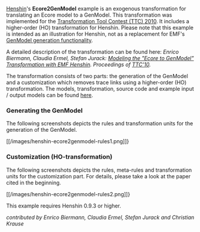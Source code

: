 [Henshin](Home "wikilink")\'s **Ecore2GenModel** example is an
exogenous transformation for translating an Ecore model to a GenModel.
This transformation was implemented for the [Transformation Tool Contest
(TTC) 2010](http://planet-research20.org/ttc2010). It includes a
higher-order (HO) transformation for Henshin. Please note that this
example is intended as an illustration for Henshin, not as a replacement
for EMF\'s [GenModel generation
functionality](https://eclipsesource.com/blogs/tutorials/emf-tutorial/).

A detailed description of the transformation can be found here: *Enrico
Biermann, Claudia Ermel, Stefan Jurack: [Modeling the \"Ecore to
GenModel\" Transformation with EMF
Henshin](https://core.ac.uk/download/pdf/11476089.pdf). Proceedings of
[TTC\'10](https://www.transformation-tool-contest.eu/).*

The transformation consists of two parts: the generation of the GenModel
and a customization which removes trace links using a higher-order (HO)
transformation. The models, transformation, source code and example
input / output models can be found
[here](https://git.eclipse.org/c/henshin/org.eclipse.emft.henshin.git/tree/plugins/org.eclipse.emf.henshin.examples/src/org/eclipse/emf/henshin/examples/ecore2genmodel).

### Generating the GenModel

The following screenshots depicts the rules and transformation units for
the generation of the GenModel.

[[/images/henshin-ecore2genmodel-rules1.png]]}

### Customization (HO-transformation)

The following screenshots depicts the rules, meta-rules and
transformation units for the customization part. For details, please
take a look at the paper cited in the beginning.

[[/images/henshin-ecore2genmodel-rules2.png]]}

This example requires Henshin 0.9.3 or higher.

*contributed by Enrico Biermann, Claudia Ermel, Stefan Jurack and
Christian Krause*


